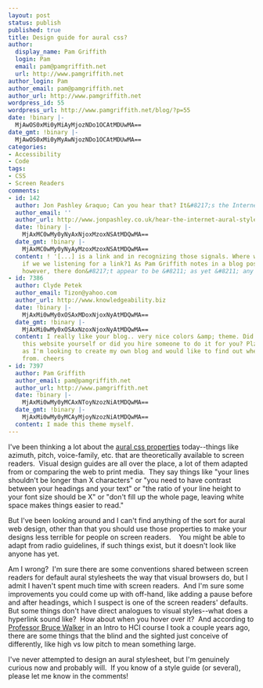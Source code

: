 ```yaml
---
layout: post
status: publish
published: true
title: Design guide for aural css?
author:
  display_name: Pam Griffith
  login: Pam
  email: pam@pamgriffith.net
  url: http://www.pamgriffith.net
author_login: Pam
author_email: pam@pamgriffith.net
author_url: http://www.pamgriffith.net
wordpress_id: 55
wordpress_url: http://www.pamgriffith.net/blog/?p=55
date: !binary |-
  MjAwOS0xMi0yMiAyMjozNDo1OCAtMDUwMA==
date_gmt: !binary |-
  MjAwOS0xMi0yMyAwNjozNDo1OCAtMDUwMA==
categories:
- Accessibility
- Code
tags:
- CSS
- Screen Readers
comments:
- id: 142
  author: Jon Pashley &raquo; Can you hear that? It&#8217;s the Internet.
  author_email: ''
  author_url: http://www.jonpashley.co.uk/hear-the-internet-aural-stylesheets/
  date: !binary |-
    MjAxMC0wMy0yNyAxNjoxMzoxNSAtMDQwMA==
  date_gmt: !binary |-
    MjAxMC0wMy0yNyAyMzoxMzoxNSAtMDQwMA==
  content: ! '[...] is a link and in recognizing those signals. Where would we start
    if we we listening for a link?1 As Pam Griffith notes in a blog post last December,
    however, there don&#8217;t appear to be &#8211; as yet &#8211; any [...]'
- id: 7386
  author: Clyde Petek
  author_email: Tizon@yahoo.com
  author_url: http://www.knowledgeability.biz
  date: !binary |-
    MjAxMi0wMy0xOSAxMDoxNjoxNyAtMDQwMA==
  date_gmt: !binary |-
    MjAxMi0wMy0xOSAxNzoxNjoxNyAtMDQwMA==
  content: I really like your blog.. very nice colors &amp; theme. Did you create
    this website yourself or did you hire someone to do it for you? Plz answer back
    as I'm looking to create my own blog and would like to find out where u got this
    from. cheers
- id: 7397
  author: Pam Griffith
  author_email: pam@pamgriffith.net
  author_url: http://www.pamgriffith.net
  date: !binary |-
    MjAxMi0wMy0yMCAxNToyNzozNiAtMDQwMA==
  date_gmt: !binary |-
    MjAxMi0wMy0yMCAyMjoyNzozNiAtMDQwMA==
  content: I made this theme myself.
---
```

<p>I've been thinking a lot about the <a href="http://www.w3.org/TR/CSS2/aural.html">aural css properties</a> today--things like azimuth, pitch, voice-family, etc. that are theoretically available to screen readers.  Visual design guides are all over the place, a lot of them adapted from or comparing the web to print media.  They say things like "your lines shouldn't be longer than X characters" or "you need to have contrast between your headings and your text" or "the ratio of your line height to your font size should be X" or "don't fill up the whole page, leaving white space makes things easier to read."</p>
<p>But I've been looking around and I can't find anything of the sort for aural web design, other than that you should use those properties to make your designs less terrible for people on screen readers.    You might be able to adapt from radio guidelines, if such things exist, but it doesn't look like anyone has yet.</p>
<p>Am I wrong?  I'm sure there are some conventions shared between screen readers for default aural stylesheets the way that visual browsers do, but I admit I haven't spent much time with screen readers.  And I'm sure some improvements you could come up with off-hand, like adding a pause before and after headings, which I suspect is one of the screen readers' defaults.  But some things don't have direct analogues to visual styles--what does a hyperlink sound like?  How about when you hover over it?  And according to <a href="http://sonify.psych.gatech.edu/~walkerb/">Professor Bruce Walker</a> in an Intro to HCI course I took a couple years ago, there are some things that the blind and the sighted just conceive of differently, like high vs low pitch to mean something large.</p>
<p>I've never attempted to design an aural stylesheet, but I'm genuinely curious now and probably will.  If you know of a style guide (or several), please let me know in the comments!</p>